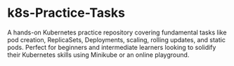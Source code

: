 # k8s-Practice-Tasks
A hands-on Kubernetes practice repository covering fundamental tasks like pod creation, ReplicaSets, Deployments, scaling, rolling updates, and static pods. Perfect for beginners and intermediate learners looking to solidify their Kubernetes skills using Minikube or an online playground.
